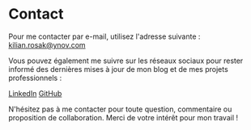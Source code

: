 # Contact

Pour me contacter par e-mail, utilisez l'adresse suivante : kilian.rosak@ynov.com

Vous pouvez également me suivre sur les réseaux sociaux pour rester informé des dernières mises à jour de mon blog et de mes projets professionnels :

[LinkedIn](https://www.linkedin.com/in/kilian-rosak-b84740264/)
[GitHub](https://github.com/Kasoro47)

N'hésitez pas à me contacter pour toute question, commentaire ou proposition de collaboration. Merci de votre intérêt pour mon travail !